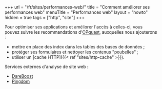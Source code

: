 +++
url = "/fr/sites/performances-web/"
title = "Comment améliorer ses performances web"
menuTitle = "Performances web"
layout = "howto"
hidden = true
tags = ["http", "site"]
+++

Pour optimiser ses applications et améliorer l'accès à celles-ci, vous pouvez suivre les recommandations d'[OPquast](https://checklists.opquast.com/fr/webperf/), auxquelles nous ajouterons :

- mettre en place des index dans les tables des bases de données ;
- protéger ses formulaires et nettoyer les contenus "poubelles" ;
- utiliser un [cache HTTP]({{< ref "sites/http-cache" >}}).

Services externes d'analyse de site web :

- [DareBoost](https://www.dareboost.com/fr)
- [Pingdom](https://tools.pingdom.com/)
